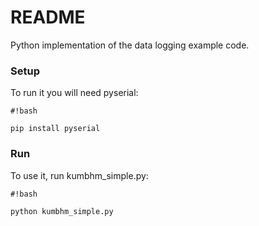 # README #

Python implementation of the data logging example code.

### Setup ###

To run it you will need pyserial:

```
#!bash

pip install pyserial
```

### Run ###
To use it, run kumbhm_simple.py:

```
#!bash

python kumbhm_simple.py
```